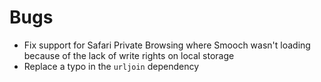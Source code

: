 # Bugs

- Fix support for Safari Private Browsing where Smooch wasn't loading because of the lack of write rights on local storage
- Replace a typo in the `urljoin` dependency
